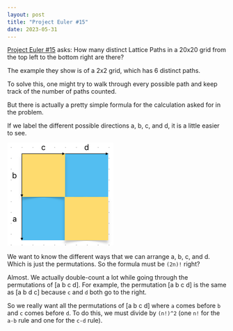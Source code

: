 ```yaml
---
layout: post
title: "Project Euler #15"
date: 2023-05-31
---
```

[Project Euler #15](https://projecteuler.net/problem=15) asks: How many distinct Lattice Paths in a 20x20 grid from
the top left to the bottom right are there?

The example they show is of a 2x2 grid, which has 6 distinct paths.

To solve this, one might try to walk through every possible path and keep track of the number of paths counted.

But there is actually a pretty simple formula for the calculation asked for in the problem.

If we label the different possible directions a, b, c, and d, it is a little easier to see.

![lattice.png](/assets/lattice.png)

We want to know the different ways that we can arrange a, b, c, and d. Which is just the permutations. So the formula
must be `(2n)!` right?

Almost. We actually double-count a lot while going through the permutations of [a b c d]. For example, the permutation
[a b c d] is the same as [a b d c] because `c` and `d` both go to the right.

So we really want all the permutations of [a b c d] where `a` comes before `b` and `c` comes before `d`. To do
this, we must divide by `(n!)^2` (one `n!` for the `a-b` rule and one for the `c-d` rule).